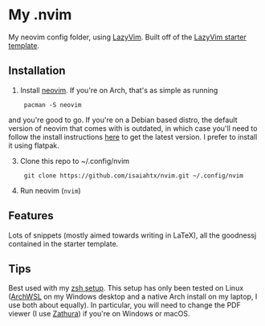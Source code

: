 # My .nvim

My neovim config folder, using [LazyVim](https://github.com/LazyVim/LazyVim).
Built off of the
[LazyVim starter template](https://github.com/LazyVim/starter).

## Installation

1. Install [neovim](https://neovim.io/). If you're on Arch, that's as simple as running

        pacman -S neovim

and you're good to go. If you're on a Debian based distro, the default version of neovim that comes with is outdated, in which case you'll need to follow the install instructions [here](https://github.com/neovim/neovim/blob/master/INSTALL.md) to get the latest version. I prefer to install it using flatpak.

3. Clone this repo to ~/.config/nvim

        git clone https://github.com/isaiahtx/nvim.git ~/.config/nvim

4. Run neovim (`nvim`)

## Features

Lots of snippets (mostly aimed towards writing in LaTeX), all the goodnessj
contained in the starter template.

## Tips

Best used with my [zsh setup](https://github.com/isaiahtx/zdotdir). This setup
has only been tested on Linux ([ArchWSL](https://github.com/yuk7/ArchWSL) on my
Windows desktop and a native Arch install on my laptop, I use both about
equally). In particular, you will need to change the PDF viewer (I use
[Zathura](https://github.com/pwmt/zathura)) if you're on Windows or macOS.

